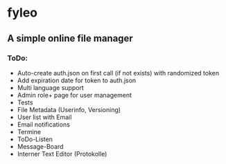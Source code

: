 # fyleo

## A simple online file manager

### ToDo:
- Auto-create auth.json on first call (if not exists) with randomized token
- Add expiration date for token to auth.json
- Multi language support
- Admin role+ page for user management
- Tests
- File Metadata (Userinfo, Versioning)
- User list with Email
- Email notifications 
- Termine
- ToDo-Listen
- Message-Board
- Interner Text Editor (Protokolle)